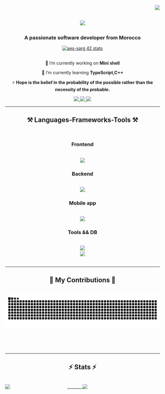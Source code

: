 <img align="right" src="https://visitor-badge.laobi.icu/badge?page_id=ayoub-essarghini.ayoub-essarghini" />

<h1 align="center">
    <img src="https://readme-typing-svg.herokuapp.com/?font=Righteous&size=35&center=true&vCenter=true&width=500&height=70&duration=4000&lines=Hi+There!+👋;+I'm+Ayoub+Es+sarghini!;" />
</h1>

<h3 align="center">A passionate software developer from Morocco </h3>

<div align="center">
     <a href="https://github.com/oakoudad/badge42"><img src="https://badge.mediaplus.ma/colorfulwaves/aes-sarg" alt="aes-sarg 42 stats" /></a>
</div>
   



<br/>

<div align="center">
 
 🔭 I’m currently working on **Mini shell**
 
 🌱 I’m currently learning **TypeScript,C++**

⚡  **Hope is the belief in the probability of the possible rather than the necessity of the probable.**

 </div>
 
<div align="center"> 
  <a href="mailto:ayoubes9922@gmail.com">
    <img src="https://img.shields.io/badge/Gmail-333333?style=for-the-badge&logo=gmail&logoColor=red" />
  </a>
  <a href="https://www.linkedin.com/in/ayoub-es-sarghini-839973212" target="_blank">
    <img src="https://img.shields.io/badge/LinkedIn-0077B5?style=for-the-badge&logo=linkedin&logoColor=white" target="_blank" />
  </a>
  <a href="https://ayoub-es-sarghini.netlify.app/" target="_blank">
     <img src="https://img.shields.io/badge/Portfolio-FF5722?style=for-the-badge&logo=todoist&logoColor=white" target="_blank" /> <!-- sqlite, safari, google-chrome are other good icon options -->
  </a>
</div>

 <hr/>
 
<h2 align="center">⚒️ Languages-Frameworks-Tools ⚒️</h2>
<br/>
<div align="center">
    <h3 class="center">Frontend</h3> <br>
    <img src="https://skillicons.dev/icons?i=react,javascript,angular,jquery,bootstrap,html,css,tailwind" /> <br>
    <h3 class="center">Backend</h3>  <br>
    <img src="https://skillicons.dev/icons?i=laravel,php,java,spring" /><br>
    <h3 class="center">Mobile app</h3> <br>
    <img src="https://skillicons.dev/icons?i=java,androidstudio" /><br>
    <h3 class="center">Tools && DB</h3> <br>
    <img src="https://skillicons.dev/icons?i=c,vim,postman,linux,git,github,firebase,mysql,sqlite,gradle" /><br>
    <img src="https://skillicons.dev/icons?i=ai,ps,pr,au,figma" /><br>
</div>

<br/>
<hr/>

<div align="center">
  <h2>🐍 My Contributions 🐍</h2>
  <br>
  <img alt="snake eating my contributions" src="https://raw.githubusercontent.com/ayoub-essarghini/ayoub-essarghini/output/github-contribution-grid-snake.svg" />
  
  <br/><br/><br/>
</div>

<hr/>

<h2 align="center">⚡ Stats ⚡</h2>
<br>
<div align=center>
    <img align="right" width="50%" src="https://streak-stats.demolab.com?user=ayoub-essarghini&theme=default"/>
    <img align="left" width="40%" src="https://github-readme-stats.vercel.app/api/top-langs/?username=ayoub-essarghini&theme=default&layout=compact"/>
</div>

<hr/>

